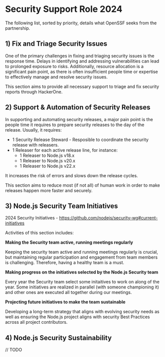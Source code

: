 # Security Support Role 2024

The following list, sorted by priority, details what OpenSSF seeks from the partnership.

## 1) Fix and Triage Security Issues

One of the primary challenges in fixing and triaging security issues is the response time.
Delays in identifying and addressing vulnerabilities can lead to prolonged exposure to risks.
Additionally, resource allocation is a significant pain point, as there is often insufficient people time or expertise to
effectively manage and resolve security issues.

This section aims to provide all necessary support to triage and fix security reports through HackerOne.

## 2) Support & Automation of Security Releases

In supporting and automating security releases, a major pain point is the people time it requires to prepare
security releases to the day of the release. Usually, it requires:

* 1 Security Release Steward - Resposible to coordinate the security release with releasers.
* 1 Releaser for each active release line, for instance:
  * 1 Releaser to Node.js v18.x
  * 1 Releaser to Node.js v20.x
  * 1 Releaser to Node.js v22.x

It increases the risk of errors and slows down the release cycles.

This section aims to reduce most (if not all) of human work in order to make releases happen more faster and securely.

## 3) Node.js Security Team Initiatives

2024 Security Initiatives - https://github.com/nodejs/security-wg#current-initiatives

Activities of this section includes:

**Making the Security team active, running meetings regularly**

Keeping the security team active and running meetings regularly is crucial,
but maintaining regular participation and engagement from team members is challenging.
Therefore, having a healthy team is a must.

**Making progress on the initiatives selected by the Node.js Security team**

Every year the Security team select some initaitives to work on along of the year.
Some initiatives are realized in parallel (with someone championing it) and other ones are executed all together
during our meetings.

**Projecting future initiatives to make the team sustainable**

Developing a long-term strategy that aligns with evolving security needs as well as ensuring the Node.js project aligns with
security Best Practices across all project contributors.

## 4) Node.js Security Sustainability

// TODO
